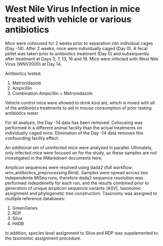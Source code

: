 # West Nile Virus Infection in mice treated with vehicle or various antibiotics

Mice were cohoused for 2 weeks prior to separation into individual cages (Day -14). After 2 weeks, mice were individually caged (Day 0). A fecal pellet was taken prior to antibiotics treatment (Day 0) and subsequently after treatment at Days 3, 7, 13, 16 and 18. Mice were infected with West Nile Virus (WNV2000) at Day 14.

Antibiotics tested:

1) Metronidazole
2) Ampicillin
3) Combination Ampicillin + Metronidazole

Vehicle control mice were allowed to drink kool aid, which is mixed with all of the antibiotics treatments to aid in mouse consumption of poor tasting antibiotics water.

For all analysis, the Day -14 data has been removed. Cohousing was performed in a different animal facility than the actual treatments on individually caged mice. Elimination of the Day -14 data removes this confounding facility effect.

An additional set of uninfected mice were analyzed in parallel. Ultimately, only infected mice were focused on for the study, so these samples are not investigated in the RMarkdown documents here.

Amplicon sequences were resolved using dada2 (full workflow: wnv_antibiotics_preprocessing.Rmd). Samples were spread across two independente MiSeq runs, therefore dada2 sequence resolution was performed indepdenetly for each run, and the results combined prior to generation of unique amplicon sequence variants (ASV), taxonomic assignment and phylogenetic tree construction. Taxonomy was assigned to multiple reference databases:

1) GreenGenes
2) RDP
3) Silva
4) HitDB

In addition, species level assignment to Silva and RDP was supplemented to the taxonomic assignment procedure. 






